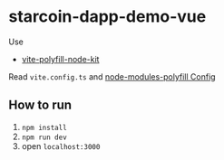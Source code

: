 # starcoin-dapp-demo-vue

Use

- [vite-polyfill-node-kit](vite-polyfill-node-kit)

Read `vite.config.ts` and [node-modules-polyfill Config](https://github.com/remorses/esbuild-plugins/blob/master/node-modules-polyfill/src/polyfills.ts)

## How to run

1. `npm install`
2. `npm run dev`
3. open `localhost:3000`
